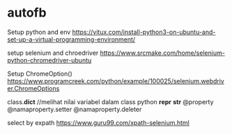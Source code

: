 # autofb

Setup python and env
https://vitux.com/install-python3-on-ubuntu-and-set-up-a-virtual-programming-environment/

setup selenium and chroedriver
https://www.srcmake.com/home/selenium-python-chromedriver-ubuntu

Setup ChromeOption()  
https://www.programcreek.com/python/example/100025/selenium.webdriver.ChromeOptions


class.__dict__ //melihat nilai variabel dalam class python
__repr__
__str__
@property
@namaproperty.setter
@namaproperty.deleter

select by expath https://www.guru99.com/xpath-selenium.html
